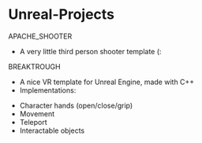 # Unreal-Projects

APACHE_SHOOTER
* A very little third person shooter template (:

 
BREAKTROUGH
- A nice VR template for Unreal Engine, made with C++ 
- Implementations:
* Character hands (open/close/grip)
* Movement
* Teleport
* Interactable objects
